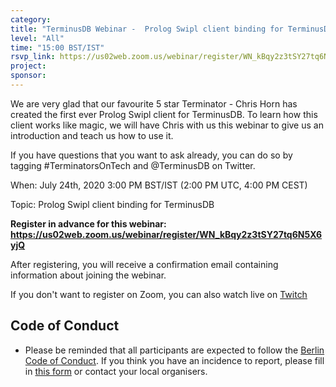 ```yaml
---
category:
title: "TerminusDB Webinar -  Prolog Swipl client binding for TerminusDB"
level: "All"
time: "15:00 BST/IST"
rsvp_link: https://us02web.zoom.us/webinar/register/WN_kBqy2z3tSY27tq6N5X6yjQ
project:
sponsor:
---
```


We are very glad that our favourite 5 star Terminator - Chris Horn has created the first ever Prolog Swipl client for TerminusDB. To learn how this client works like magic, we will have Chris with us this webinar to give us an introduction and teach us how to use it.

If you have questions that you want to ask already, you can do so by tagging #TerminatorsOnTech and @TerminusDB on Twitter.

When: July 24th, 2020 3:00 PM BST/IST (2:00 PM UTC, 4:00 PM CEST)

Topic: Prolog Swipl client binding for TerminusDB

**Register in advance for this webinar:
<https://us02web.zoom.us/webinar/register/WN_kBqy2z3tSY27tq6N5X6yjQ>**

After registering, you will receive a confirmation email containing information about joining the webinar.

If you don't want to register on Zoom, you can also watch live on [Twitch](https://www.twitch.tv/terminusdb/)


Code of Conduct
---------------

- Please be reminded that all participants are expected to follow the [Berlin Code of Conduct](https://berlincodeofconduct.org/). If you think you have an incidence to report, please fill in [this form](https://forms.gle/hJdQsUQ7VsWj1NMn7) or contact your local organisers.
